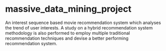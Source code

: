# massive_data_mining_project
An interest sequence based movie recommendation system which analyses the trend of user interests. A study on a hybrid recommendation system methodology is also performed to employ multiple traditional recommendation techniques and devise a better performing recommendation system.
